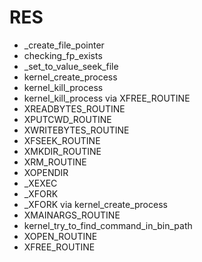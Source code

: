 # RES
* _create_file_pointer
* checking_fp_exists
* _set_to_value_seek_file
* kernel_create_process
* kernel_kill_process
* kernel_kill_process via XFREE_ROUTINE
* XREADBYTES_ROUTINE
* XPUTCWD_ROUTINE
* XWRITEBYTES_ROUTINE
* XFSEEK_ROUTINE
* XMKDIR_ROUTINE
* XRM_ROUTINE
* XOPENDIR
* _XEXEC
* _XFORK
* _XFORK via kernel_create_process
* XMAINARGS_ROUTINE
* kernel_try_to_find_command_in_bin_path
* XOPEN_ROUTINE
* XFREE_ROUTINE
